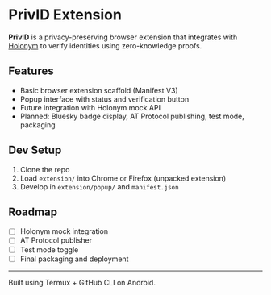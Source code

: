 # PrivID Extension

**PrivID** is a privacy-preserving browser extension that integrates with [Holonym](https://holonym.io) to verify identities using zero-knowledge proofs.

## Features

- Basic browser extension scaffold (Manifest V3)
- Popup interface with status and verification button
- Future integration with Holonym mock API
- Planned: Bluesky badge display, AT Protocol publishing, test mode, packaging

## Dev Setup

1. Clone the repo
2. Load `extension/` into Chrome or Firefox (unpacked extension)
3. Develop in `extension/popup/` and `manifest.json`

## Roadmap

- [ ] Holonym mock integration
- [ ] AT Protocol publisher
- [ ] Test mode toggle
- [ ] Final packaging and deployment

---

Built using Termux + GitHub CLI on Android.
